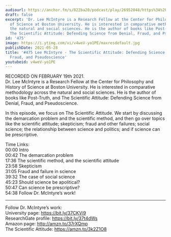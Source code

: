 ```yaml
---
audiourl: https://anchor.fm/s/822ba20/podcast/play/26952048/https%3A%2F%2Fd3ctxlq1ktw2nl.cloudfront.net%2Fstaging%2F2021-1-19%2F5b50e817-83f9-a76e-8f61-64ed94d00b41.m4a
draft: false
excerpt: 'Dr. Lee McIntyre is a Research Fellow at the Center for Philosophy and History
  of Science at Boston University. He is interested in comparative methodology across
  the natural and social sciences. He is the author of books like Post-Truth, and
  The Scientific Attitude: Defending Science from Denial, Fraud, and Pseudoscience.'
id: '475'
image: https://i.ytimg.com/vi/v4weV-yo1PE/maxresdefault.jpg
publishDate: 2021-05-28
title: '#475 Lee McIntyre - The Scientific Attitude: Defending Science from Denial,
  Fraud, and Pseudoscience'
youtubeid: v4weV-yo1PE
---
```

<div class="timelinks">

RECORDED ON FEBRUARY 19th 2021.  
Dr. Lee McIntyre is a Research Fellow at the Center for Philosophy and History of Science at Boston University. He is interested in comparative methodology across the natural and social sciences. He is the author of books like Post-Truth, and The Scientific Attitude: Defending Science from Denial, Fraud, and Pseudoscience.

In this episode, we focus on The Scientific Attitude. We start by discussing the demarcation problem and the scientific method, and then go over topics like the scientific attitude; skepticism; fraud and other failures; social science; the relationship between science and politics; and if science can be prescriptive.

Time Links:  
<time>00:00</time> Intro  
<time>00:42</time> The demarcation problem  
<time>17:36</time> The scientific method, and the scientific attitude  
<time>23:58</time> Skepticism  
<time>31:05</time> Fraud and failure in science  
<time>39:32</time> The case of social science  
<time>45:23</time> Should science be apolitical?  
<time>50:47</time> Can science be prescriptive?  
<time>54:38</time> Follow Dr. McIntyre’s work!

---

Follow Dr. McIntyre’s work:  
University page: https://bit.ly/37CKVi9  
ResearchGate profile: https://bit.ly/37t4dWs  
Amazon page: http://amzn.to/37rXQmp  
The Scientific Attitude: https://amzn.to/3k2Z1O8
</div>

